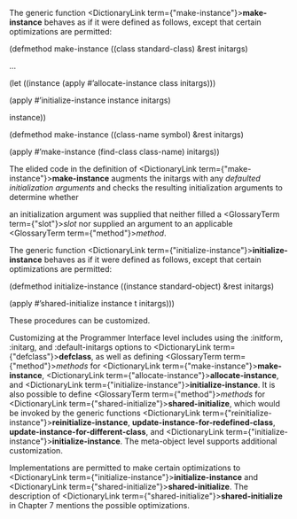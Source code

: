  



The generic function <DictionaryLink  term={"make-instance"}><b>make-instance</b></DictionaryLink> behaves as if it were defined as follows, except that certain optimizations are permitted: 



(defmethod make-instance ((class standard-class) &amp;rest initargs) 



... 



(let ((instance (apply #’allocate-instance class initargs))) 



(apply #’initialize-instance instance initargs) 



instance)) 



(defmethod make-instance ((class-name symbol) &amp;rest initargs) 



(apply #’make-instance (find-class class-name) initargs)) 



The elided code in the definition of <DictionaryLink  term={"make-instance"}><b>make-instance</b></DictionaryLink> augments the initargs with any *defaulted initialization arguments* and checks the resulting initialization arguments to determine whether 







 



 



an initialization argument was supplied that neither filled a <GlossaryTerm  term={"slot"}><i>slot</i></GlossaryTerm> nor supplied an argument to an applicable <GlossaryTerm  term={"method"}><i>method</i></GlossaryTerm>. 



The generic function <DictionaryLink  term={"initialize-instance"}><b>initialize-instance</b></DictionaryLink> behaves as if it were defined as follows, except that certain optimizations are permitted: 



(defmethod initialize-instance ((instance standard-object) &amp;rest initargs) 



(apply #’shared-initialize instance t initargs))) 



These procedures can be customized. 



Customizing at the Programmer Interface level includes using the :initform, :initarg, and :default-initargs options to <DictionaryLink  term={"defclass"}><b>defclass</b></DictionaryLink>, as well as defining <GlossaryTerm  term={"method"}><i>methods</i></GlossaryTerm> for <DictionaryLink  term={"make-instance"}><b>make-instance</b></DictionaryLink>, <DictionaryLink  term={"allocate-instance"}><b>allocate-instance</b></DictionaryLink>, and <DictionaryLink  term={"initialize-instance"}><b>initialize-instance</b></DictionaryLink>. It is also possible to define <GlossaryTerm  term={"method"}><i>methods</i></GlossaryTerm> for <DictionaryLink  term={"shared-initialize"}><b>shared-initialize</b></DictionaryLink>, which would be invoked by the generic functions <DictionaryLink  term={"reinitialize-instance"}><b>reinitialize-instance</b></DictionaryLink>, **update-instance-for-redefined-class**, **update-instance-for-different-class**, and <DictionaryLink  term={"initialize-instance"}><b>initialize-instance</b></DictionaryLink>. The meta-object level supports additional customization. 



Implementations are permitted to make certain optimizations to <DictionaryLink  term={"initialize-instance"}><b>initialize-instance</b></DictionaryLink> and <DictionaryLink  term={"shared-initialize"}><b>shared-initialize</b></DictionaryLink>. The description of <DictionaryLink  term={"shared-initialize"}><b>shared-initialize</b></DictionaryLink> in Chapter 7 mentions the possible optimizations. 







 



 



